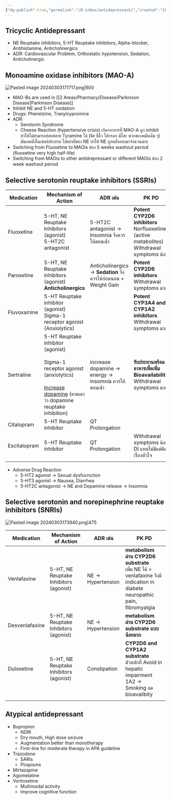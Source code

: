 ```yaml
---
{"dg-publish":true,"permalink":"/0-inbox/antidepressant/","created":"2024-03-03T17:13:59.085+07:00","updated":"2025-10-06T19:49:59.701+07:00"}
---
```






## Tricyclic Antidepressant
- NE Reuptake inhibitors, 5-HT Reuptake inhibitors, Alpha-blocker, Antihistamine, Anticholinergics
- ADR: Cardiovascular Problem, Orthostatic hypotension, Sedation, Anticholinergic
## Monoamine oxidase inhibitors (MAO-A)
![Pasted image 20240303171717.png|600](/img/user/3%20Resources/Attachment/Pasted%20image%2020240303171717.png)
- MAO-Bs are used in [[2 Areas/Pharmacy/Disease/Parkinson Disease\|Parkinson Disease]]
- Inhibit NE and 5-HT oxidation
- Drugs: Phenelzine, Tranylcypromine
- ADR: 
	- Serotonin Syndrome 
	- Cheese Reaction (hypertensive crisis) เกิดจากการที่ MAO-A ถูก inhibit ทำให้ไม่สามารถย่อยสลาย Tyramine ได้ (ชีส ซีอิ๊ว ไส้กรอก มิโสะ พวกของหมักเค็ม ๆ) มันเลยคั่งในเซลล์ประสาท ไปแย่งที่ของ NE ทำให้ NE ถูกหลั่งออกมาจำนวนมาก
- Switching from Fluoxetine to MAOis ต้อง 5 weeks washout period (fluoxetine very high half-life)
- Switching from MAOis to other antidrepressant or different MAOis ต้อง 2 week washout period

## Selective serotonin reuptake inhibitors (SSRIs)


| Medication   | Mechanism of Action                                                                                                                                                                                                                                                                                         | ADR เด่น                                                        | PK PD                                                                                              | เสริม                                |
| ------------ | ----------------------------------------------------------------------------------------------------------------------------------------------------------------------------------------------------------------------------------------------------------------------------------------------------------- | --------------------------------------------------------------- | -------------------------------------------------------------------------------------------------- | ------------------------------------ |
| Fluoxetine   | 5-HT, NE Reuptake Inhibitors (agonist)<br>5-HT2C antagonist                                                                                                                                                                                                                                                 | 5-HT2C antagonist -> Insomnia จึงควรให้ตอนเช้า                  | **Potent CYP2D6 inhibitors**<br>Norfluoxetine (active metabolites)<br>Withdrawal symptoms น้อย<br> |                                      |
| Paroxetine   | 5-HT, NE Reuptake inhibitors (agonist)<br>**Anticholinergics**                                                                                                                                                                                                                                              | Anticholinergics -> **Sedation** จึงควรให้ก่อนนอน + Weight Gain | **Potent CYP2D6 inhibitors**<br>Withdrawal symptoms มาก                                            | ไม่มควรใช้ใน Pregnancy เลยจะดีที่สุด |
| Fluvoxamine  | 5-HT Reuptake inhibitor (agonist)<br>Sigma-1 receptor agonist (Anxiolytics)                                                                                                                                                                                                                                 |                                                                 | **Potent CYP3A4 and CYP1A2 inhibitors**<br>Withdrawal symptoms มาก                                 |                                      |
| Sertraline   | 5-HT Reuptake inhibitor (agonist)<br><br>Sigma-1 receptor agonist (anxiolytics)<br><br>[Increase dopamine](https://www.sciencedirect.com/science/article/pii/S0014299910008307#:~:text=It%20is%20likely%20that%20this,the%20nucleus%20accumbens%20and%20striatum.) (คาดเดาว่า dopamine reuptake inhibition) | increase dopamine -> energy -> insomnia ควรให้ตอนเช้า<br>       | **รับประทานพร้อมอาหารเพื่อเพิ่ม Bioavailability**<br>Withdrawal symptoms มาก                       | Minor: CYP2D6 and CYP2C19            |
| Citalopram   | 5-HT Reuptake inhibitor                                                                                                                                                                                                                                                                                     | QT Prolongation                                                 |                                                                                                    | Mainly: CYP2C19                      |
| Escitalopram | 5-HT Reuptake inhibitor                                                                                                                                                                                                                                                                                     | QT Prolongation                                                 | Withdrawal symptoms น้อย<br>DI แทบไม่มีแต่ติดเรื่องหัวใจ                                           | Mainly: CYP2C19                      |
|              |                                                                                                                                                                                                                                                                                                             |                                                                 |                                                                                                    |                                      |

- Adverse Drug Reaction
	- 5-HT2 agonist -> Sexual dysfucnction
	- 5-HT3 agonist -> Nausea, Diarrhea
	- 5-HT2C antagonist -> NE and Dopamine release -> Insomnia

## Selective serotonin and norepinephrine reuptake inhibitors (SNRIs)
![Pasted image 20240303173940.png|475](/img/user/3%20Resources/Attachment/Pasted%20image%2020240303173940.png)

| Medication     | Mechanism of Action                    | ADR เด่น           | PK PD                                                                                                                         |
| -------------- | -------------------------------------- | ------------------ | ----------------------------------------------------------------------------------------------------------------------------- |
| Venlafaxine    | 5-HT, NE Reuptake Inhibitors (agonist) | NE -> Hypertension | **metabolism ผ่าน CYP2D6 substrate**<br>เพิ่ม NE ได้ > venlafaxine จึงมี indication in diabete neuropathic pain, fibromyalgia |
| Desvenlafaxine | 5-HT, NE Reuptake Inhibitors (agonist) | NE -> Hypertension | **metabolism ผ่าน CYP2D6 substrate แบบน้อยมาก**                                                                               |
| Duloxetine     | 5-HT, NE Reuptake Inhibitors (agonist) | Constipation       | **CYP2D6 and CYP1A2 substrate**<br>ตัวหลักที่ Avoid in hepatic impairment<br>1A2 -> Smoking ลด bioavailbity                   |
|                |                                        |                    |                                                                                                                               |


## Atypical antidepressant
- Bupropion
	- NDRI
	- Dry mouth, High dose seizure
	- Augmentation better than monotherapy
	- First-line for moderate therapy in APA guideline
- Trazodone
	- SARIs
	- Pirapisms
- Mirtazapine
- Agomelatine
- Vortioxetine
	- Multimodal activity
	- Improve cognitive function




